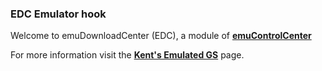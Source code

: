 ### EDC Emulator hook

Welcome to emuDownloadCenter (EDC), a module of [**emuControlCenter**](https://github.com/PhoenixInteractiveNL/emuControlCenter/wiki/)

For more information visit the [**Kent's Emulated GS**](https://github.com/PhoenixInteractiveNL/edc-masterhook/wiki/Emulator-kegs#menu) page.
